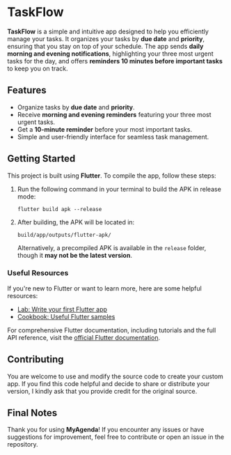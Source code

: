 # TaskFlow

**TaskFlow** is a simple and intuitive app designed to help you efficiently manage your tasks. It organizes your tasks by **due date** and **priority**, ensuring that you stay on top of your schedule. The app sends **daily morning and evening notifications**, highlighting your three most urgent tasks for the day, and offers **reminders 10 minutes before important tasks** to keep you on track.

## Features

- Organize tasks by **due date** and **priority**.
- Receive **morning and evening reminders** featuring your three most urgent tasks.
- Get a **10-minute reminder** before your most important tasks.
- Simple and user-friendly interface for seamless task management.

## Getting Started

This project is built using **Flutter**. To compile the app, follow these steps:

1. Run the following command in your terminal to build the APK in release mode:
   ```
   flutter build apk --release
   ```
2. After building, the APK will be located in:
   ```
   build/app/outputs/flutter-apk/
   ```
   Alternatively, a precompiled APK is available in the `release` folder, though it **may not be the latest version**.

### Useful Resources

If you're new to Flutter or want to learn more, here are some helpful resources:

- [Lab: Write your first Flutter app](https://docs.flutter.dev/get-started/codelab)
- [Cookbook: Useful Flutter samples](https://docs.flutter.dev/cookbook)

For comprehensive Flutter documentation, including tutorials and the full API reference, visit the [official Flutter documentation](https://docs.flutter.dev/).

## Contributing

You are welcome to use and modify the source code to create your custom app. If you find this code helpful and decide to share or distribute your version, I kindly ask that you provide credit for the original source.

## Final Notes

Thank you for using **MyAgenda**! If you encounter any issues or have suggestions for improvement, feel free to contribute or open an issue in the repository.


